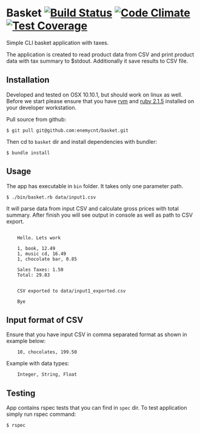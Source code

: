 # Basket [![Build Status](https://travis-ci.org/enemycnt/basket.svg?branch=master)](https://travis-ci.org/enemycnt/basket) [![Code Climate](https://codeclimate.com/github/enemycnt/basket/badges/gpa.svg)](https://codeclimate.com/github/enemycnt/basket) [![Test Coverage](https://codeclimate.com/github/enemycnt/basket/badges/coverage.svg)](https://codeclimate.com/github/enemycnt/basket)

Simple CLI basket application with taxes.

The application is created to read product data from CSV and print product data with tax summary to $stdout.
Additionally it save results to CSV file.

## Installation
Developed and tested on OSX 10.10.1, but should work on linux as well.
Before we start please ensure that you have [rvm](https://rvm.io/rvm/install) and [ruby 2.1.5](https://rvm.io/rubies/installing) installed on your developer workstation.

Pull source from github:

    $ git pull git@github.com:enemycnt/basket.git

Then cd to `basket` dir and install dependencies with bundler:

    $ bundle install


## Usage

The app has executable in `bin` folder.
It takes only one parameter path.

    $ ./bin/basket.rb data/input1.csv

It will parse data from input CSV and calculate gross prices with total summary.
After finish you will see output in console as well as path to CSV export.

```

    Hello. Lets work

    1, book, 12.49
    1, music cd, 16.49
    1, chocolate bar, 0.85

    Sales Taxes: 1.50
    Total: 29.83


    CSV exported to data/input1_exported.csv

    Bye
```

## Input format of CSV
Ensure that you have input CSV in comma separated format as shown in example below:

```
    10, chocolates, 199.50
```

Example with data types:

```
    Integer, String, Float
```


## Testing
App contains rspec tests that you can find in `spec` dir.
To test application simply run rspec command:

    $ rspec